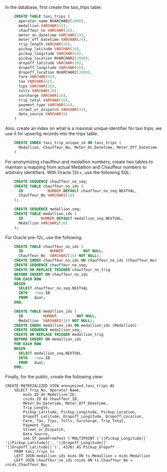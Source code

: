 In the database, first create the taxi_trips table:

```sql
    CREATE TABLE taxi_trips (
      operator_name NVARCHAR2(2000),
      medallion VARCHAR(16),
      chauffeur_no VARCHAR(16),
      meter_on_datetime VARCHAR(24),
      meter_off_datetime VARCHAR(24),
      trip_length VARCHAR(16),
      pickup_latitude VARCHAR(16),
      pickup_longitude VARCHAR(16),
      pickup_location NVARCHAR2(2000),
      dropoff_latitude VARCHAR(16),
      dropoff_longitude VARCHAR(16),
      dropoff_location NVARCHAR2(2000),
      fare VARCHAR(16),
      tax VARCHAR(16),
      tips VARCHAR(16),
      tolls VARCHAR(16),
      surcharge VARCHAR(16),
      trip_total VARCHAR(16),
      payment_type VARCHAR(16),
      street_or_dispatch VARCHAR(32),
      data_source VARCHAR(8)
    )
```

Also, create an index on what is a maximal unique identifier for taxi trips; we
use it for upsertig records into the trips table:

```sql
    CREATE INDEX taxi_trip_unique_id ON taxi_trips (
      Medallion, Chauffeur_No, Meter_On_Datetime, Meter_Off_Datetime
    )
```

For anonymizing chauffeur and medallion numbers, create two tables to maintain a
mapping from actual Medallion and Chauffeur numbers to arbitrary identifiers.
With Oracle 12c+, use the following SQL:

```sql
    CREATE SEQUENCE chauffeur_no_seq;
    CREATE TABLE chauffeur_no_ids (
      ID           NUMBER DEFAULT chauffeur_no_seq.NEXTVAL,
      Chauffeur_No VARCHAR2(16)
    );

    CREATE SEQUENCE medallion_seq;
    CREATE TABLE medallion_ids (
      ID        NUMBER DEFAULT medallion_seq.NEXTVAL,
      Medallion VARCHAR2(16)
    );
```

For Oracle pre-12c, use the following:

```sql
    CREATE TABLE chauffeur_no_ids (
      ID            NUMBER         NOT NULL,
      Chauffeur_No  VARCHAR2(16) NOT NULL);
    CREATE INDEX chauffeur_no_idx ON chauffeur_no_ids (Chauffeur_No)
    CREATE SEQUENCE chauffeur_no_seq;
    CREATE OR REPLACE TRIGGER chauffeur_no_trig
    BEFORE INSERT ON chauffeur_no_ids
    FOR EACH ROW
    BEGIN
      SELECT chauffeur_no_seq.NEXTVAL
      INTO   :new.ID
      FROM   dual;
    END;

    CREATE TABLE medallion_ids (
      ID         NUMBER         NOT NULL,
      Medallion  VARCHAR2(16) NOT NULL);
    CREATE INDEX medallion_idx ON medallion_ids (Medallion)
    CREATE SEQUENCE medallion_seq;
    CREATE OR REPLACE TRIGGER medallion_trig
    BEFORE INSERT ON medallion_ids
    FOR EACH ROW
    BEGIN
      SELECT medallion_seq.NEXTVAL
      INTO   :new.ID
      FROM   dual;
    END;
```

Finally, for the public, create the following view:

    CREATE MATERIALIZED VIEW anonymized_taxi_trips AS
        SELECT Trip_No, Operator_Name,
            mids.ID AS Medallion_ID,
            cnids.ID AS Chauffeur_ID,
            Meter_On_Datetime, Meter_Off_Datetime,
            Trip_Length,
            Pickup_Latitude, Pickup_Longitude, Pickup_Location,
            Dropoff_Latitude, Dropoff_Longitude, Dropoff_Location,
            Fare, Tax, Tips, Tolls, Surcharge, Trip_Total,
            Payment_Type,
            Street_or_Dispatch,
            Data_Source,
            sde.ST_GeomFromText ('MULTIPOINT ('||Pickup_Longitude||' '||Pickup_Latitude||', '||Dropoff_Longitude||' '||Dropoff_Latitude||')', 4326) AS Pickup_Dropoff
        FROM taxi_trips ts
        LEFT JOIN medallion_ids mids ON ts.Medallion = mids.Medallion
        LEFT JOIN chauffeur_no_ids cnids ON ts.Chauffeur_No = cnids.Chauffeur_No;

